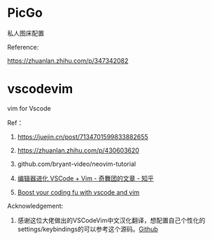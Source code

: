 # PicGo
私人图床配置

Reference:

https://zhuanlan.zhihu.com/p/347342082

# vscodevim
vim for Vscode
 
 
Ref：

1. https://juejin.cn/post/7134701599833882655

2. https://zhuanlan.zhihu.com/p/430603620

3. github.com/bryant-video/neovim-tutorial

4. [编辑器进化 VSCode + Vim - 奇舞团的文章 - 知乎](https://zhuanlan.zhihu.com/p/613666124)

5. [Boost your coding fu with vscode and vim](https://www.barbarianmeetscoding.com/boost-your-coding-fu-with-vscode-and-vim/)

Acknowledgement:

1. 感谢这位大佬做出的VSCodeVim中文汉化翻译，想配置自己个性化的settings/keybindings的可以参考这个源码。[Github](https://github.com/ugvibib/VSCodeVim-zh_cn)
